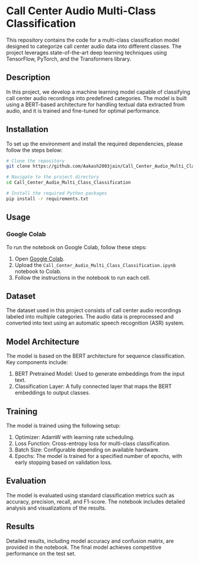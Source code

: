 # Call Center Audio Multi-Class Classification

This repository contains the code for a multi-class classification model designed to categorize call center audio data into different classes. The project leverages state-of-the-art deep learning techniques using TensorFlow, PyTorch, and the Transformers library.

## Description

In this project, we develop a machine learning model capable of classifying call center audio recordings into predefined categories. The model is built using a BERT-based architecture for handling textual data extracted from audio, and it is trained and fine-tuned for optimal performance.

## Installation

To set up the environment and install the required dependencies, please follow the steps below:

```bash
# Clone the repository
git clone https://github.com/Aakash2003jain/Call_Center_Audio_Multi_Class_Classification.git

# Navigate to the project directory
cd Call_Center_Audio_Multi_Class_Classification

# Install the required Python packages
pip install -r requirements.txt

```
## Usage

### Google Colab

To run the notebook on Google Colab, follow these steps:

1. Open [Google Colab](https://colab.research.google.com/).
2. Upload the `Call_Center_Audio_Multi_Class_Classification.ipynb` notebook to Colab.
3. Follow the instructions in the notebook to run each cell.

## Dataset
The dataset used in this project consists of call center audio recordings labeled into multiple categories. The audio data is preprocessed and converted into text using an automatic speech recognition (ASR) system.

## Model Architecture
The model is based on the BERT architecture for sequence classification. Key components include:

1. BERT Pretrained Model: Used to generate embeddings from the input text.
2. Classification Layer: A fully connected layer that maps the BERT embeddings to output classes.

## Training
The model is trained using the following setup:

1. Optimizer: AdamW with learning rate scheduling.
2. Loss Function: Cross-entropy loss for multi-class classification.
3. Batch Size: Configurable depending on available hardware.
4. Epochs: The model is trained for a specified number of epochs, with early stopping based on validation loss.

## Evaluation
The model is evaluated using standard classification metrics such as accuracy, precision, recall, and F1-score. The notebook includes detailed analysis and visualizations of the results.

## Results
Detailed results, including model accuracy and confusion matrix, are provided in the notebook. The final model achieves competitive performance on the test set.
